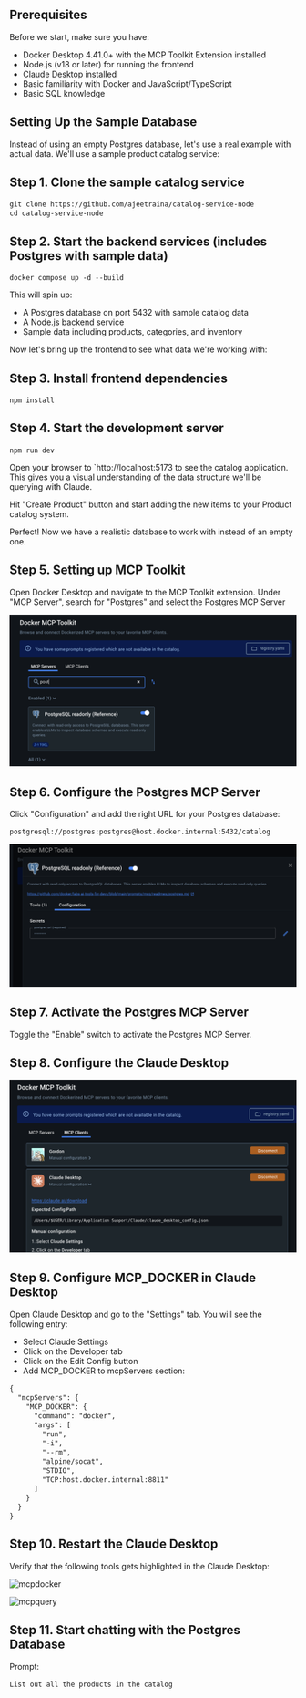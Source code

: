 
## Prerequisites

Before we start, make sure you have:

- Docker Desktop 4.41.0+ with the MCP Toolkit Extension installed
- Node.js (v18 or later) for running the frontend
- Claude Desktop installed
- Basic familiarity with Docker and JavaScript/TypeScript
- Basic SQL knowledge

## Setting Up the Sample Database

Instead of using an empty Postgres database, let's use a real example with actual data. 
We'll use a sample product catalog service:

## Step 1. Clone the sample catalog service

```
git clone https://github.com/ajeetraina/catalog-service-node
cd catalog-service-node
```

## Step 2. Start the backend services (includes Postgres with sample data)

```
docker compose up -d --build
```

This will spin up:


- A Postgres database on port 5432 with sample catalog data
- A Node.js backend service
- Sample data including products, categories, and inventory

Now let's bring up the frontend to see what data we're working with:


## Step 3. Install frontend dependencies

```
npm install
```

## Step 4. Start the development server

```
npm run dev
```

Open your browser to `http://localhost:5173 to see the catalog application. 
This gives you a visual understanding of the data structure we'll be querying with Claude.


Hit "Create Product" button and start adding the new items to your Product catalog system.

Perfect! Now we have a realistic database to work with instead of an empty one.


## Step 5. Setting up MCP Toolkit

Open Docker Desktop and navigate to the MCP Toolkit extension.
Under "MCP Server", search for "Postgres" and select the Postgres MCP Server

![postgresmcp](../images/postgres-mcp.png)

## Step 6. Configure the Postgres MCP Server

Click "Configuration" and add the right URL for your Postgres database:

```
postgresql://postgres:postgres@host.docker.internal:5432/catalog
```

![postgresmcp](../images/postgres-config.png)

## Step 7. Activate the Postgres MCP Server

Toggle the "Enable" switch to activate the Postgres MCP Server.

## Step 8. Configure the Claude Desktop

![claude-config](../images/claude-config.png)

## Step 9. Configure MCP_DOCKER in Claude Desktop 

Open Claude Desktop and go to the "Settings" tab. You will see the following entry:

- Select Claude Settings
- Click on the Developer tab
- Click on the Edit Config button
- Add MCP_DOCKER to mcpServers section:

```
{
  "mcpServers": {
    "MCP_DOCKER": {
      "command": "docker",
      "args": [
        "run",
        "-i",
        "--rm",
        "alpine/socat",
        "STDIO",
        "TCP:host.docker.internal:8811"
      ]
    }
  }
}
```

## Step 10. Restart the Claude Desktop

Verify that the following tools gets highlighted in the Claude Desktop:

![mcpdocker](../images/claude_mcp_docker.png)


![mcpquery](../images/claude_postgres_query.png)

## Step 11. Start chatting with the Postgres Database

Prompt: 

```
List out all the products in the catalog
```






